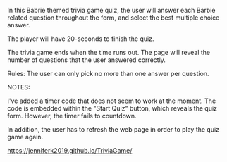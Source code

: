 In this Babrie themed trivia game quiz, 
the user will answer each Barbie related question throughout the form, 
and select the best multiple choice answer.

The player will have 20-seconds to finish the quiz. 

The trivia game ends when the time runs out. 
The page will reveal the number of questions that the user answered correctly.

Rules:
The user can only pick no more than one answer per question.

NOTES: 

I've added a timer code that does not seem to work at the moment.
The code is embedded within the "Start Quiz" button, which reveals the quiz form.
However, the timer fails to countdown. 

In addition, the user has to refresh the web page in order to play the quiz game again. 

https://jenniferk2019.github.io/TriviaGame/
